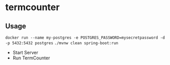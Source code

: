 # termcounter

## Usage

`docker run --name my-postgres -e POSTGRES_PASSWORD=mysecretpassword -d -p 5432:5432 postgres`
`./mvnw clean spring-boot:run`

- Start Server
- Run TermCounter
